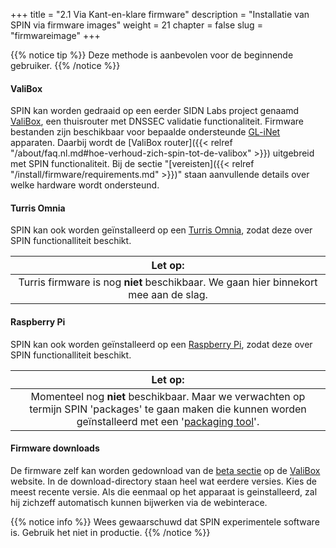 +++
title = "2.1 Via Kant-en-klare firmware"
description = "Installatie van SPIN via firmware images"
weight = 21
chapter = false
slug = "firmwareimage"
+++

{{% notice tip %}}
Deze methode is aanbevolen voor de beginnende gebruiker.
{{% /notice %}}

####  ValiBox
SPIN kan worden gedraaid op een eerder SIDN Labs project genaamd [ValiBox](https://valibox.sidnlabs.nl), een thuisrouter met DNSSEC validatie functionaliteit. Firmware bestanden zijn beschikbaar voor bepaalde ondersteunde [GL-iNet](https://www.gl-inet.com/) apparaten. Daarbij wordt de [ValiBox router]({{< relref "/about/faq.nl.md#hoe-verhoud-zich-spin-tot-de-valibox" >}}) uitgebreid met SPIN functionaliteit. Bij de sectie "[vereisten]({{< relref "/install/firmware/requirements.md" >}})" staan aanvullende details over welke hardware wordt ondersteund.

#### Turris Omnia
SPIN kan ook worden geïnstalleerd op een [Turris Omnia](https://omnia.turris.cz/en/), zodat deze over SPIN functionalliteit beschikt.

| <i class="fa fa-exclamation-triangle"></i> Let op: |
| :-----: |
| Turris firmware is nog **niet** beschikbaar. We gaan hier binnekort mee aan de slag.

#### Raspberry Pi
SPIN kan ook worden geïnstalleerd op een [Raspberry Pi](https://www.raspberrypi.org/), zodat deze over SPIN functionalliteit beschikt.

| <i class="fa fa-exclamation-triangle"></i> Let op: |
| :-----: |
| Momenteel nog **niet** beschikbaar. Maar we verwachten op termijn SPIN 'packages' te gaan maken die kunnen worden geïnstalleerd met een '[packaging tool](https://www.raspberrypi.org/documentation/linux/software/apt.md)'.

#### Firmware downloads

De firmware zelf kan worden gedownload van de [beta sectie](https://valibox.sidnlabs.nl/downloads/valibox/beta/) op de [ValiBox](https://valibox.sidnlabs.nl) website. In de download-directory staan heel wat eerdere versies. Kies de meest recente versie. Als die eenmaal op het apparaat is geinstalleerd, zal hij zichzeff automatisch kunnen bijwerken via de webinterace.


{{% notice info %}}
<i class="fa fa-flask"></i> Wees gewaarschuwd dat SPIN experimentele software is. Gebruik het niet in productie.
{{% /notice %}}